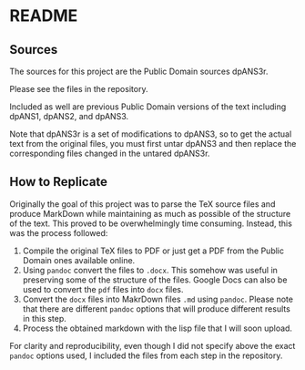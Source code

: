 # README

## Sources

The sources for this project are the Public Domain sources dpANS3r. 

Please see the files in the repository. 

Included as well are previous Public Domain versions of the text including dpANS1, dpANS2, and dpANS3. 

Note that dpANS3r is a set of modifications to dpANS3, so to get the actual text from the original files, you must first untar dpANS3 and then replace the corresponding files changed in the untared dpANS3r.

## How to Replicate

Originally the goal of this project was to parse the TeX source files and produce MarkDown while maintaining as much as possible of the structure of the text. This proved to be overwhelmingly time consuming. Instead, this was the process followed:

1. Compile the original TeX files to PDF or just get a PDF from the Public Domain ones available online.
2. Using `pandoc` convert the files to `.docx`. This somehow was useful in preserving some of the structure of the files. Google Docs can also be used to convert the `pdf` files into `docx` files.
3. Convert the `docx` files into MakrDown files `.md` using `pandoc`. Please note that there are different `pandoc` options that will produce different results in this step.
4. Process the obtained markdown with the lisp file that I will soon upload.

For clarity and reproducibility, even though I did not specify above the exact `pandoc` options used, I included the files from each step in the repository.
